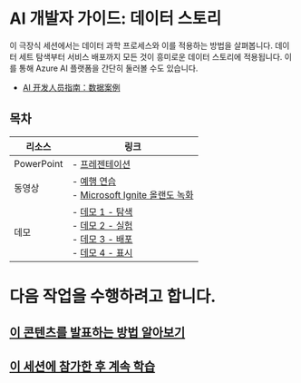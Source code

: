 # <a name="developers-guide-to-ai-a-data-story"></a>AI 개발자 가이드: 데이터 스토리

이 극장식 세션에서는 데이터 과학 프로세스와 이를 적용하는 방법을 살펴봅니다. 데이터 세트 탐색부터 서비스 배포까지 모든 것이 흥미로운 데이터 스토리에 적용됩니다. 이를 통해 Azure AI 플랫폼을 간단히 둘러볼 수도 있습니다.

* [AI 开发人员指南：数据案例](https://github.com/microsoft/ignite-learning-paths-training-aiml/tree/master-SimplifiedChinese/aiml21)

## <a name="table-of-content"></a>목차
 

| 리소스          | 링크                            |
|-------------------|----------------------------------|
| PowerPoint        | - [프레젠테이션](presentations.md) |
| 동영상            | - [예행 연습](https://youtu.be/K8upKkvtEI0) <br/>- [Microsoft Ignite 올랜도 녹화](https://myignite.techcommunity.microsoft.com/sessions/83219?source=sessions) |
| 데모             | - [데모 1 - 탐색](https://github.com/microsoft/ignite-learning-paths-training-aiml/blob/master/aiml21/README-presenter.md#demo-1---explore) <br/>- [데모 2 - 실험](https://github.com/microsoft/ignite-learning-paths-training-aiml/blob/master/aiml21/README-presenter.md#demo-2---experiment) <br/>- [데모 3 - 배포](https://github.com/microsoft/ignite-learning-paths-training-aiml/blob/master/aiml21/README-presenter.md#demo-3---deploy)<br/>- [데모 4 - 표시](https://github.com/microsoft/ignite-learning-paths-training-aiml/blob/master/aiml21/README-presenter.md#demo-4---present) |

# <a name="i-want-to-"></a>다음 작업을 수행하려고 합니다.

## <a name="learn-to-present-this-contentreadme-presentermd"></a>[이 콘텐츠를 발표하는 방법 알아보기](README-presenter.md)

## <a name="continue-learning-after-attending-this-sessionreadme-attendeemd"></a>[이 세션에 참가한 후 계속 학습](README-attendee.md)